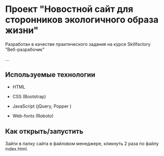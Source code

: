 ﻿# Проект "Новостной сайт для сторонников экологичного образа жизни"

Разработан в качестве практического задания на курсе Skillfactory "Веб-разрабочик"

…

## Используемые технологии

* HTML

* CSS (Bootstrap)

* JavaScript (jQuery, Popper )

* Web-fonts (Roboto)

## Как открыть/запустить

Зайти в папку сайта в файловом менеджере, кликнуть 2 раза по файлу index.html.

